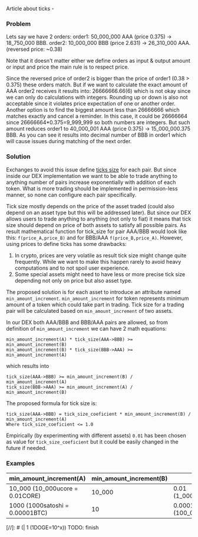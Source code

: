 Article about ticks -

### Problem

Lets say we have 2 orders:
order1: 50_000_000 AAA (price 0.375) -> 18_750_000 BBB.
order2: 10_000_000 BBB (price 2.631) -> 26_310_000 AAA. (reversed price: ~0.38)

Note that it doesn't matter either we define orders as input & output amount or input and price the main rule is to respect price.

Since the reversed price of order2 is bigger than the price of order1 (0.38 > 0.375) these orders match.
But if we want to calculate the exact amount of AAA order2 receives it results into: 26666666.66(6)
which is not okay since we can only do calculations with integers.
Rounding up or down is also not acceptable since it violates price expectation of one or another order.
Another option is to find the biggest amount less than 26666666 which matches exactly
and cancel a reminder.
In this case, it could be 26666664 since 26666664*0.375=9_999_999 so both numbers are integers.
But such amount reduces order1 to 40_000_001 AAA (price 0.375) -> 15_000_000.375 BBB.
As you can see it results into decimal number of BBB in order1 which will cause issues during matching of the next order.

### Solution

Exchanges to avoid this issue define [ticks size](https://www.investopedia.com/terms/t/tick.asp) for each pair.
But since inside our DEX implementation we want to be able to trade anything
to anything number of pairs increase exponentially with addition of each token.
What is more trading should be implemented in permission-less manner, so none can configure each pair specifically.

Tick size mostly depends on the price of the asset traded
(could also depend on an asset type but this will be addressed later).
But since our DEX allows users to trade anything to anything (not only to fiat)
it means that tick size should depend on price of both assets to satisfy all possible pairs.
As result mathematical function for tick_size for pair AAA/BBB would look like this:
`f(price_A,price_B)` and for BBB/AAA `f(price_B,price_A)`.
However, using prices to define ticks has some drawbacks:
1. In crypto, prices are very volatile as result tick size might change quite frequently.
While we want to make this happen rarely to avoid heavy computations and to not spoil user experience.
2. Some special assets might need to have less or more precise tick size depending not only on price but also asset type.

The proposed solution is for each asset to introduce an attribute named `min_amount_increment`.
`min_amount_increment` for token represents minimum amount of a token which could take part in trading.
Tick size for a trading pair will be calculated based on `min_amount_increment` of two assets.

In our DEX both AAA/BBB and BBB/AAA pairs are allowed,
so from definition of `min_amount_increment` we can have 2 math equations:
```
min_amount_increment(A) * tick_size(AAA->BBB) >= min_amount_increment(B)
min_amount_increment(B) * tick_size(BBB->AAA) >= min_amount_increment(A)
```

which results into

```
tick_size(AAA->BBB) >= min_amount_increment(B) / min_amount_increment(A)
tick_size(BBB->AAA) >= min_amount_increment(A) / min_amount_increment(B)
```

The proposed formula for tick size is:
```
tick_size(AAA->BBB) = tick_size_coeficient * min_amount_increment(B) / min_amount_increment(A)
Where tick_size_coeficient <= 1.0
```

Empirically (by experimenting with different assets) `0.01`
has been chosen as value for `tick_size_coeficient` but it could be easily changed in the future if needed.

### Examples

| min_amount_increment(A)         | min_amount_increment(B) | tick_size(A->B)                | tick_size(B->A)              |
|---------------------------------|-------------------------|--------------------------------|------------------------------|
| 10_000 (10_000ucore = 0.01CORE) | 10_000                  | 0.01 (1_000_000A*0.01=10_000B) | 0.01(1_000_000B*0.01=10_000A |
| 1000 (1000satoshi = 0.00001BTC) | 10                      | 0.0001 (100_000A*0.0001=10B)   | 1 (1_000B*1=1000A )          |

[//]: # (| 1 &#40;1DOGE=10^x&#41;) TODO: finish
